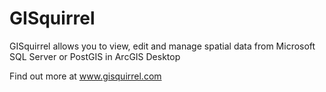 # GISquirrel
GISquirrel allows you to view, edit and manage spatial data from Microsoft SQL Server or PostGIS in ArcGIS Desktop

Find out more at www.gisquirrel.com
